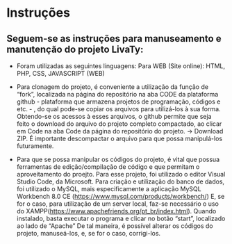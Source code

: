 # Instruções

## Seguem-se as instruções para manuseamento e manutenção do projeto LivaTy:

* Foram utilizadas as seguintes linguagens:
Para WEB (Site online): HTML, PHP, CSS, JAVASCRIPT (WEB)

* Para clonagem do projeto, é conveniente a utilização da função de “fork”,  localizada na página do repositório na aba CODE da plataforma github - plataforma que armazena projetos de programação, códigos e etc. - , do qual pode-se copiar os arquivos para utilizá-los à sua forma.
Obtendo-se os acessos à esses arquivos, o github permite que seja feito o download do arquivo do projeto completo compactado, ao clicar em Code na aba Code da página do repositório do projeto. -> Download ZIP.
É importante descompactar o arquivo para que possa manipulá-los futuramente.
* Para que se possa manipular os códigos do projeto, é vital que possua ferramentas de edição/compilação de código e que permitam o aproveitamento do proejto.
Para esse projeto, foi utilizado o editor Visual Studio Code, da Microsoft. 
Para criação e utilização do banco de dados, foi utilizado o MySQL, mais especificamente a aplicação MySQL Workbench 8.0 CE (https://www.mysql.com/products/workbench/)
E, se for o caso, para utilização de um server local, faz-se necessário o uso do XAMPP(https://www.apachefriends.org/pt_br/index.html). Quando instalado, basta executar o programa e clicar no botão “start”, localizado ao lado de “Apache”
De tal maneira, é possível alterar os códigos do projeto, manuseá-los, e, se for o caso, corrigi-los.
